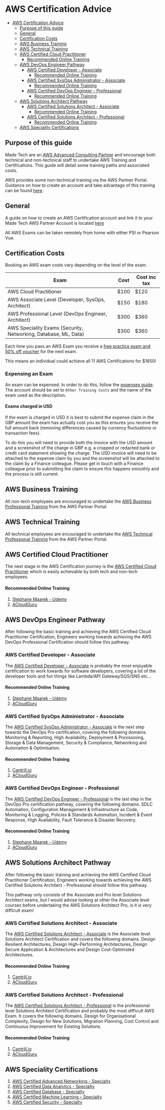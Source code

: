 # AWS Certification Advice

- [AWS Certification Advice](#aws-certification-advice)
  - [Purpose of this guide](#purpose-of-this-guide)
  - [General](#general)
  - [Certification Costs](#certification-costs)
  - [AWS Business Training](#aws-business-training)
  - [AWS Technical Training](#aws-technical-training)
  - [AWS Certified Cloud Practitioner](#aws-certified-cloud-practitioner)
      - [Recommended Online Training](#recommended-online-training)
  - [AWS DevOps Engineer Pathway](#aws-devops-engineer-pathway)
    - [AWS Certified Developer - Associate](#aws-certified-developer---associate)
      - [Recommended Online Training](#recommended-online-training-1)
    - [AWS Certified SysOps Administrator - Associate](#aws-certified-sysops-administrator---associate)
      - [Recommended Online Training](#recommended-online-training-2)
    - [AWS Certified DevOps Engineer - Professional](#aws-certified-devops-engineer---professional)
      - [Recommended Online Training](#recommended-online-training-3)
  - [AWS Solutions Architect Pathway](#aws-solutions-architect-pathway)
    - [AWS Certified Solutions Architect - Associate](#aws-certified-solutions-architect---associate)
      - [Recommended Online Training](#recommended-online-training-4)
    - [AWS Certified Solutions Architect - Professional](#aws-certified-solutions-architect---professional)
      - [Recommended Online Training](#recommended-online-training-5)
  - [AWS Speciality Certifications](#aws-speciality-certifications)

## Purpose of this guide

Made Tech are an [AWS Advanced Consulting Partner](https://partners.amazonaws.com/partners/001E0000016ppWOIAY/Made%20Tech) and encourage both technical and non-technical staff to undertake AWS Training and Certifications. This guide will detail some training paths and associated costs.

AWS provides some non-technical training via the AWS Partner Portal. Guidance on how to create an account and take advantage of this training can be found [here](aws_partner_certs.md). 

## General

A guide on how to create an AWS Certification account and link it to your Made Tech AWS Partner Account is located [here](aws_partner_certs.md#creating-your-accounts)

All AWS Exams can be taken remotely from home with either PSI or Pearson Vue.

## Certification Costs

Booking an AWS exam costs vary depending on the level of the exam.

| Exam | Cost | Cost inc tax |
| --- | --- | --- |
| AWS Cloud Practitioner | $100 | $120 |
| AWS Associate Level (Developer, SysOps, Architect) | $150 | $180 |
| AWS Professional Level (DevOps Engineer, Architect) | $300 | $360 |
| AWS Speciality Exams (Security, Networking, Database, ML, Data) | $300 | $360 |

Each time you pass an AWS Exam you receive a [free practice exam and 50% off voucher](https://www.certmetrics.com/amazon/candidate/benefit_summary.aspx) for the next exam.

This means an individual could achieve all 11 AWS Certifications for $1650!

### Expensing an Exam

An exam can be expensed. In order to do this, follow the [expenses guide](https://github.com/madetech/handbook/blob/main/guides/compensation/expenses.md). The account should be set to `Other Training Costs` and the name of the exam used as the description.

#### Exams charged in USD

If the exam is charged in USD it is best to submit the expense claim in the GBP amount the exam has actually cost you as this ensures you receive the full amount back (removing differences caused by currency fluctuations or transaction fees).

To do this you will need to provide both the invoice with the USD amount and a screenshot of the charge in GBP e.g. a cropped or redacted bank or credit card statement showing the charge. The USD invoice will need to be attached to the expense claim by you and the screenshot will be attached to the claim by a Finance colleague. Please get in touch with a Finance colleague prior to submitting the claim to ensure this happens smoothly and the process is still current.

## AWS Business Training

All non-tech employees are encouraged to undertake the [AWS Business Professional Training](https://aws.amazon.com/partners/training/path-bus-pro/) from the AWS Partner Portal.

## AWS Technical Training

All technical employees are encouraged to undertake the [AWS Technical Professional Training](https://aws.amazon.com/partners/training/path-tech-pro/) from the AWS Partner Portal.

## AWS Certified Cloud Practitioner

The next stage in the AWS Certification journey is the [AWS Certified Cloud Practitioner](https://aws.amazon.com/certification/certified-cloud-practitioner) which is easily achievable by both tech and non-tech employees.

#### Recommended Online Training
1. [Stephane Maarek - Udemy](https://www.udemy.com/course/aws-certified-cloud-practitioner-new/)
2. [ACloudGuru](https://acloudguru.com/course/aws-certified-cloud-practitioner)


## AWS DevOps Engineer Pathway

After following the basic training and achieving the AWS Certified Cloud Practitioner Certification, Engineers working towards achieving the AWS DevOps Professional Certification should follow this pathway.

### AWS Certified Developer - Associate

The [AWS Certified Developer - Associate](https://aws.amazon.com/certification/certified-developer-associate) is probably the most enjoyable certification to work towards for software developers, covering a lot of the developer tools and fun things like Lambda/API Gateway/SQS/SNS etc...

#### Recommended Online Training
1. [Stephane Maarek - Udemy](https://www.udemy.com/course/aws-certified-developer-associate-dva-c01/)
2. [ACloudGuru](https://acloudguru.com/course/aws-certified-developer-associate)

### AWS Certified SysOps Administrator - Associate

The [AWS Certified SysOps Administrator - Associate](https://aws.amazon.com/certification/certified-sysops-admin-associate) is the next step towards the DevOps Pro certification, covering the following domains. Monitoring & Reporting, High Availability, Deployment & Provisioning, Storage & Data Management, Security & Compliance, Networking and Automation & Optimisation.

#### Recommended Online Training
1. [Cantrill.io](https://learn.cantrill.io/p/aws-certified-sysops-administrator-associate)
2. [ACloudGuru](https://learn.acloud.guru/course/aws-certified-sysops-administrator-associate)

### AWS Certified DevOps Engineer - Professional 

The [AWS Certified DevOps Engineer - Professional](https://aws.amazon.com/certification/certified-devops-engineer-professional/) is the last step in the DevOps Pro certification pathway, covering the following domains. SDLC Automation, Configuration Management & Infrastructure as Code, Monitoring & Logging, Policies & Standards Automation, Incident & Event Response, High Availability, Fault Tolerance & Disaster Recovery.

#### Recommended Online Training
1. [Stephane Maarek - Udemy](https://www.udemy.com/course/aws-certified-devops-engineer-professional-hands-on/)
2. [ACloudGuru](https://acloudguru.com/course/aws-certified-devops-engineer-professional)


## AWS Solutions Architect Pathway

After following the basic training and achieving the AWS Certified Cloud Practitioner Certification, Engineers working towards achieving the AWS Certified Solutions Architect - Professional should follow this pathway.

This pathway only consists of the Associate and Pro level Solutions Architect exams, but I would advise looking at other the Associate level courses before undertaking the AWS Solutions Architect Pro, is it is very difficult exam!

### AWS Certified Solutions Architect - Associate

The [AWS Certified Solutions Architect - Associate](https://aws.amazon.com/certification/certified-solutions-architect-associate/) is the Associate level Solutions Architect Certification and covers the following domains. Design Resilient Architectures, Design High-Performing Architectures, Design Secure Application & Architectures and Design Cost-Optimisted Architectures.

#### Recommended Online Training
1. [Cantrill.io](https://learn.cantrill.io/p/aws-certified-solutions-architect-associate-saa-c02)
2. [ACloudGuru](https://learn.acloud.guru/course/aws-certified-solutions-architect-associate)

### AWS Certified Solutions Architect - Professional

The [AWS Certified Solutions Architect - Professional](https://aws.amazon.com/certification/certified-solutions-architect-professional) is the professional level Solutions Architect Certification and probably the most difficult AWS Exam. It covers the following domains. Design for Organisational Complexity, Design for New Solutions, Migration Planning, Cost Control and Continuous Improvement for Existing Solutions.

#### Recommended Online Training
1. [Cantrill.io](https://learn.cantrill.io/p/aws-certified-solutions-architect-professional)
2. [ACloudGuru](https://learn.acloud.guru/course/aws-certified-solutions-architect-professional/dashboard)


## AWS Speciality Certifications

1. [AWS Certified Advanced Networking - Specialty](https://aws.amazon.com/certification/certified-advanced-networking-specialty)
2. [AWS Certified Data Analytics - Specialty](https://aws.amazon.com/certification/certified-data-analytics-specialty)
3. [AWS Certified Database - Specialty](https://aws.amazon.com/certification/certified-database-specialty)
4. [AWS Certified Machine Learning – Specialty](https://aws.amazon.com/certification/certified-machine-learning-specialty)
5. [AWS Certified Security - Specialty](https://aws.amazon.com/certification/certified-security-specialty)
